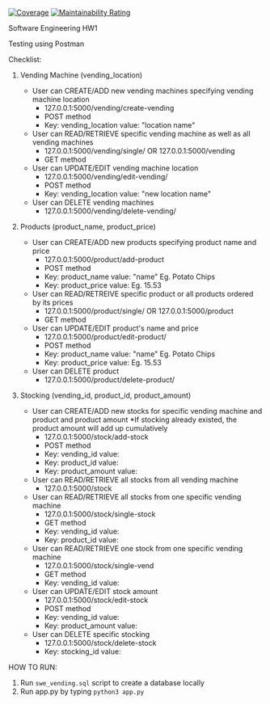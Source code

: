[![Coverage](https://sonarcloud.io/api/project_badges/measure?project=JackKrubb_SWE_HW1&metric=coverage)](https://sonarcloud.io/summary/new_code?id=JackKrubb_SWE_HW1)
[![Maintainability Rating](https://sonarcloud.io/api/project_badges/measure?project=JackKrubb_SWE_HW1&metric=sqale_rating)](https://sonarcloud.io/summary/new_code?id=JackKrubb_SWE_HW1)

Software Engineering HW1

Testing using Postman

Checklist:
1. Vending Machine (vending_location)
    - User can CREATE/ADD new vending machines specifying vending machine location
        - 127.0.0.1:5000/vending/create-vending
        - POST method
        - Key: vending_location value: "location name"
    - User can READ/RETRIEVE specific vending machine as well as all vending machines
        - 127.0.0.1:5000/vending/single/<id> OR 127.0.0.1:5000/vending
        - GET method
    - User can UPDATE/EDIT vending machine location
        - 127.0.0.1:5000/vending/edit-vending/<id>
        - POST method
        - Key: vending_location value: "new location name"
    - User can DELETE vending machines
        - 127.0.0.1:5000/vending/delete-vending/<id>

2. Products (product_name, product_price)
    - User can CREATE/ADD new products specifying product name and price
        - 127.0.0.1:5000/product/add-product
        - POST method
        - Key: product_name value: "name" Eg. Potato Chips
        - Key: product_price value: <float num> Eg. 15.53
    - User can READ/RETREIVE specific product or all products ordered by its prices
        - 127.0.0.1:5000/product/single/<id> OR 127.0.0.1:5000/product
        - GET method
    - User can UPDATE/EDIT product's name and price
        - 127.0.0.1:5000/product/edit-product/<id>
        - POST method
        - Key: product_name value: "name" Eg. Potato Chips
        - Key: product_price value: <float num> Eg. 15.53
    - User can DELETE product
        - 127.0.0.1:5000/product/delete-product/<id>

3. Stocking (vending_id, product_id, product_amount)
    - User can CREATE/ADD new stocks for specific vending machine and product and product amount
        *If stocking already existed, the product amount will add up cumulatively
        - 127.0.0.1:5000/stock/add-stock
        - POST method
        - Key: vending_id value: <int>
        - Key: product_id value: <int>
        - Key: product_amount value: <int>
    - User can READ/RETRIEVE all stocks from all vending machine
        - 127.0.0.1:5000/stock
    - User can READ/RETRIEVE all stocks from one specific vending machine
        - 127.0.0.1:5000/stock/single-stock
        - GET method
        - Key: vending_id value: <int>
        - Key: product_id value: <int>
    - User can READ/RETRIEVE one stock from one specific vending machine
        - 127.0.0.1:5000/stock/single-vend
        - GET method
        - Key: vending_id value: <int>
    - User can UPDATE/EDIT stock amount
        - 127.0.0.1:5000/stock/edit-stock
        - POST method
        - Key: vending_id value: <int>
        - Key: product_amount value: <int>
    - User can DELETE specific stocking
        - 127.0.0.1:5000/stock/delete-stock
        - Key: stocking_id value: <int>

HOW TO RUN:
1. Run `swe_vending.sql` script to create a database locally
2. Run app.py by typing `python3 app.py`

